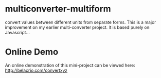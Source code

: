 # multiconverter-multiform
convert values between different units from separate forms. This is a major improvement on my earlier multi-converter project. It is based purely on Javascript...

# Online Demo
An online demonstration of this mini-project can be viewed here: http://belacrio.com/convertxyz
